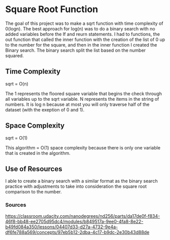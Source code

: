 # Square Root Function

The goal of this project was to make a sqrt function with time complexity of 0(logn). The best approach for log(n) was to do a binary search with no added variables before the If and reurn statements. I had to functions, the out function that called the inner function with the creation of the list of 0 up to the number for the square, and then in the inner function I created the Binary search. The binary search split the list based on the number squared. 

## Time Complexity

sqrt = O(n) 

The 1 represents the floored square variable that begins the check through all variables up to the sqrt variable. N represents the items in the string of numbers. It is log n because at most you will only traverse half of the dataset (with the exeption of 0 and 1). 
## Space Complexity

sqrt = O(1)

This algorithm = O(1) space complexity because there is only one variable that is created in the algorithm.

## Use of Resources

I able to create a binary search with a similar format as the binary search practice with adjustments to take into consideration the square root comparison to the number. 

### Sources

https://classroom.udacity.com/nanodegrees/nd256/parts/da17de0f-f834-46f8-bb48-ee2705d95dc4/modules/b849517a-9ee0-4fa8-8e22-b49fd084a350/lessons/04407d33-d27a-4732-9e4a-df6fe788a569/concepts/97eb5b12-2dba-4c17-b9dc-2e30b43d88de

